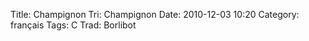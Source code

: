 Title: Champignon
 Tri: Champignon
 Date: 2010-12-03 10:20
 Category: français
 Tags: C
 Trad: Borlibot
 